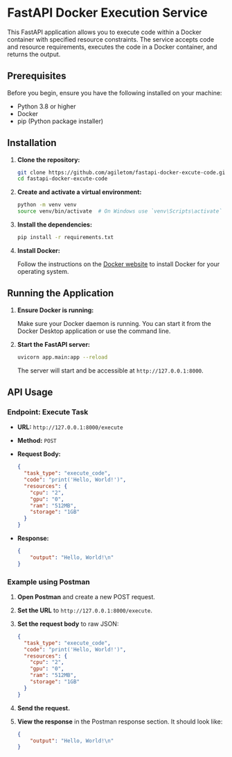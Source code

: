# FastAPI Docker Execution Service

This FastAPI application allows you to execute code within a Docker container with specified resource constraints. The service accepts code and resource requirements, executes the code in a Docker container, and returns the output.

## Prerequisites

Before you begin, ensure you have the following installed on your machine:

- Python 3.8 or higher
- Docker
- pip (Python package installer)

## Installation

1. **Clone the repository:**

    ```bash
    git clone https://github.com/agiletom/fastapi-docker-excute-code.git
    cd fastapi-docker-excute-code
    ```

2. **Create and activate a virtual environment:**

    ```bash
    python -m venv venv
    source venv/bin/activate  # On Windows use `venv\Scripts\activate`
    ```

3. **Install the dependencies:**

    ```bash
    pip install -r requirements.txt
    ```

4. **Install Docker:**

    Follow the instructions on the [Docker website](https://docs.docker.com/get-docker/) to install Docker for your operating system.

## Running the Application

1. **Ensure Docker is running:**

    Make sure your Docker daemon is running. You can start it from the Docker Desktop application or use the command line.

2. **Start the FastAPI server:**

    ```bash
    uvicorn app.main:app --reload
    ```

    The server will start and be accessible at `http://127.0.0.1:8000`.

## API Usage

### Endpoint: Execute Task

- **URL:** `http://127.0.0.1:8000/execute`
- **Method:** `POST`
- **Request Body:**

    ```json
    {
      "task_type": "execute_code",
      "code": "print('Hello, World!')",
      "resources": {
        "cpu": "2",
        "gpu": "0",
        "ram": "512MB",
        "storage": "1GB"
      }
    }
    ```

- **Response:**

    ```json
    {
        "output": "Hello, World!\n"
    }
    ```

### Example using Postman

1. **Open Postman** and create a new POST request.

2. **Set the URL** to `http://127.0.0.1:8000/execute`.

3. **Set the request body** to raw JSON:

    ```json
    {
      "task_type": "execute_code",
      "code": "print('Hello, World!')",
      "resources": {
        "cpu": "2",
        "gpu": "0",
        "ram": "512MB",
        "storage": "1GB"
      }
    }
    ```

4. **Send the request.**

5. **View the response** in the Postman response section. It should look like:

    ```json
    {
        "output": "Hello, World!\n"
    }
    ```
